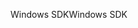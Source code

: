 <span data-ttu-id="587ab-101">Windows SDK</span><span class="sxs-lookup"><span data-stu-id="587ab-101">Windows SDK</span></span>